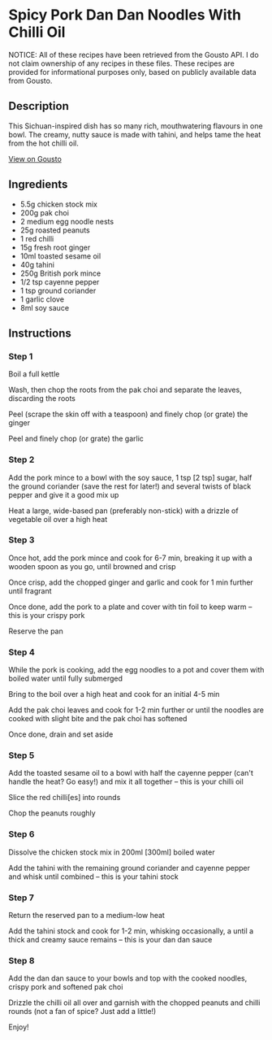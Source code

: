 # Spicy Pork Dan Dan Noodles With Chilli Oil

NOTICE: All of these recipes have been retrieved from the Gousto API. I do not claim ownership of any recipes in these files. These recipes are provided for informational purposes only, based on publicly available data from Gousto.

## Description

This Sichuan-inspired dish has so many rich, mouthwatering flavours in one bowl. The creamy, nutty sauce is made with tahini, and helps tame the heat from the hot chilli oil.

[View on Gousto](https://www.gousto.co.uk/recipes/cookbook/spicy-pork-dan-dan-noodles-pak-choi)

## Ingredients

- 5.5g chicken stock mix 
- 200g pak choi
- 2 medium egg noodle nests
- 25g roasted peanuts 
- 1 red chilli
- 15g fresh root ginger 
- 10ml toasted sesame oil
- 40g tahini 
- 250g British pork mince
- 1/2 tsp cayenne pepper
- 1 tsp ground coriander
- 1 garlic clove
- 8ml soy sauce

## Instructions


### Step 1

Boil a full kettle

Wash, then chop the roots from the pak choi and separate the leaves, discarding the roots

Peel (scrape the skin off with a teaspoon) and finely chop (or grate) the ginger

Peel and finely chop (or grate) the garlic


### Step 2

Add the pork mince to a bowl with the soy sauce, 1 tsp <span class="text-danger">[2 tsp]</span> sugar, half the ground coriander (save the rest for later!) and several twists of black pepper and give it a good mix up

Heat a large, wide-based pan (preferably non-stick) with a drizzle of vegetable oil over a high heat


### Step 3

Once hot, add the pork mince and cook for 6-7 min, breaking it up with a wooden spoon as you go, until browned and crisp

Once crisp, add the chopped ginger and garlic and cook for 1 min further until fragrant

Once done, add the pork to a plate and cover with tin foil to keep warm – this is your crispy pork

Reserve the pan


### Step 4

While the pork is cooking, add the egg noodles to a pot and cover them with boiled water until fully submerged

Bring to the boil over a high heat and cook for an initial 4-5 min

Add the pak choi leaves and cook for 1-2 min further or until the noodles are cooked with slight bite and the pak choi has softened

Once done, drain and set aside


### Step 5

Add the toasted sesame oil to a bowl with half the cayenne pepper (can't handle the heat? Go easy!) and mix it all together – this is your chilli oil

Slice the red chilli<span class="text-danger">[es]</span> into rounds

Chop the peanuts roughly


### Step 6

Dissolve the chicken stock mix in 200ml <span class="text-danger">[300ml]</span> boiled water

Add the tahini with the remaining ground coriander and cayenne pepper and whisk until combined – this is your tahini stock


### Step 7

Return the reserved pan to a medium-low heat

Add the tahini stock and cook for 1-2 min, whisking occasionally, a until a thick and creamy sauce remains – this is your dan dan sauce

### Step 8

Add the dan dan sauce to your bowls and top with the cooked noodles, crispy pork and softened pak choi

Drizzle the chilli oil all over and garnish with the chopped peanuts and chilli rounds (not a fan of spice? Just add a little!)

Enjoy!

